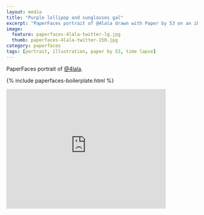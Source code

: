 ```yaml
---
layout: media
title: "Purple lollipop and sunglasses gal"
excerpt: "PaperFaces portrait of @4lala drawn with Paper by 53 on an iPad."
image: 
  feature: paperfaces-4lala-twitter-lg.jpg
  thumb: paperfaces-4lala-twitter-150.jpg
category: paperfaces
tags: [portrait, illustration, paper by 53, time lapse]
---
```


PaperFaces portrait of [@4lala](http://twitter.com/4lala).

{% include paperfaces-boilerplate.html %}

<iframe width="420" height="315" src="http://www.youtube.com/embed/xvpF730pDQk" frameborder="0"> </iframe>
